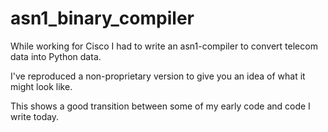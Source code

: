 # asn1_binary_compiler

While working for Cisco I had to write an asn1-compiler to convert telecom data into Python data.

I've reproduced a non-proprietary version to give you an idea of what it might look like.

This shows a good transition between some of my early code and code I write today.

